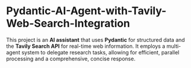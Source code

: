 # Pydantic-AI-Agent-with-Tavily-Web-Search-Integration
This project is an **AI assistant** that uses **Pydantic** for structured data and the **Tavily Search API** for real-time web information. It employs a multi-agent system to delegate research tasks, allowing for efficient, parallel processing and a comprehensive, concise response.
